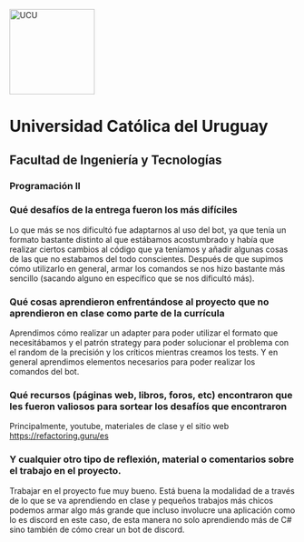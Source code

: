<img alt="UCU" src="https://www.ucu.edu.uy/plantillas/images/logo_ucu.svg"
width="150"/>

# Universidad Católica del Uruguay

## Facultad de Ingeniería y Tecnologías

### Programación II

### Qué desafíos de la entrega fueron los más difíciles

Lo que más se nos dificultó fue adaptarnos al uso del bot, ya que tenía un formato bastante distinto al que estábamos acostumbrado y había que realizar ciertos cambios al código que ya teníamos y añadir algunas cosas de las que no estabamos del todo conscientes. Después de que supimos cómo utilizarlo en general, armar los comandos se nos hizo bastante más sencillo (sacando alguno en específico que se nos dificultó más). 

### Qué cosas aprendieron enfrentándose al proyecto que no aprendieron en clase como parte de la currícula

Aprendimos cómo realizar un adapter para poder utilizar el formato que necesitábamos y el patrón strategy para poder solucionar el problema con el random de la precisión y los críticos mientras creamos los tests. Y en general aprendimos elementos necesarios para poder realizar los comandos del bot.

### Qué recursos (páginas web, libros, foros, etc) encontraron que les fueron valiosos para sortear los desafíos que encontraron
Principalmente, youtube, materiales de clase y el sitio web https://refactoring.guru/es

### Y cualquier otro tipo de reflexión, material o comentarios sobre el trabajo en el proyecto.

Trabajar en el proyecto fue muy bueno. Está buena la modalidad de a través de lo que se va aprendiendo en clase y pequeños trabajos más chicos podemos armar algo más grande que incluso involucre una aplicación como lo es discord en este caso, de esta manera no solo aprendiendo más de C# sino también de cómo crear un bot de discord.
